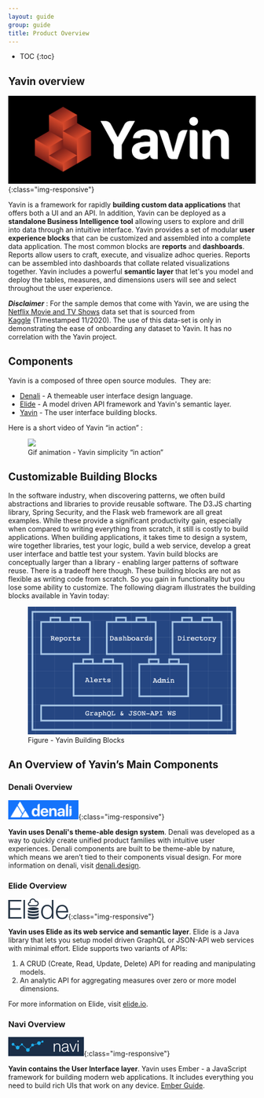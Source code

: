 ```yaml
---
layout: guide
group: guide
title: Product Overview
---
```


* TOC
{:toc}

## Yavin overview
![Yavin Logo](/assets/images/Yavin_logo.png){:class="img-responsive"}

Yavin is a framework for rapidly **building custom data applications** that offers both a UI and an API. In addition, Yavin can be deployed as a **standalone Business Intelligence tool** allowing users to explore and drill into data through an intuitive interface.  Yavin provides a set of modular **user experience blocks** that can be customized and assembled into a complete data application.  The most common blocks are **reports** and **dashboards**.  Reports allow users to craft, execute, and visualize adhoc queries.  Reports can be assembled into dashboards that collate related visualizations together.  Yavin includes a powerful **semantic layer** that let's you model and deploy the tables, measures, and dimensions users will see and select throughout the user experience.

***Disclaimer*** : For the sample demos that come with Yavin, we are using the [Netflix Movie and TV Shows](https://www.kaggle.com/shivamb/netflix-shows) data set that is sourced from [Kaggle](https://www.kaggle.com) (Timestamped 11/2020). The use of this data-set is only in demonstrating the ease of onboarding any dataset to Yavin. It has no correlation with the Yavin project.

## Components

Yavin is a composed of three open source modules.  They are:
- [Denali](https://denali.design/) - A themeable user interface design language.
- [Elide](https://elide.io) - A model driven API framework and Yavin's semantic layer.
- [Yavin](https://github.io/yahoo/navi) - The user interface building blocks.

Here is a short video of Yavin “in action” :

<figure><img src="assets/images/Get_to_know_yavin.gif"/>
    <figcaption>Gif animation - Yavin simplicity “in action”</figcaption>
</figure>

## Customizable Building Blocks
In the software industry, when discovering patterns, we often build abstractions and libraries to provide reusable software. The D3.JS charting library, Spring Security, and the Flask web framework are all great examples. While these provide a significant productivity gain, especially when compared to writing everything from scratch, it still is costly to build applications. When building applications, it takes time to design a system, wire together libraries, test your logic, build a web service, develop a great user interface and battle test your system.  Yavin build blocks are conceptually larger than a library - enabling larger patterns of software reuse. There is a tradeoff here though.  These building blocks are not as flexible as writing code from scratch. So you gain in functionality but you lose some ability to customize. The following diagram illustrates the building blocks available in Yavin today:

<figure><img src="assets/images/Duplos_img.png"/>
    <figcaption>Figure - Yavin Building Blocks</figcaption>
</figure>

## An Overview of Yavin’s Main Components

### Denali Overview
![Denali Logo](/assets/images/Denali_logo.png){:class="img-responsive"}

**Yavin uses Denali's theme-able design system**. Denali was developed as a way to quickly create unified product families with intuitive user experiences. Denali components are built to be theme-able by nature, which means we aren’t tied to their components visual design. For more information on denali, visit [denali.design](https://denali.design).

### Elide Overview
![Elide Logo](/assets/images/Elide_logo.png){:class="img-responsive"}

**Yavin uses Elide as its web service and semantic layer**. Elide is a Java library that lets you setup model driven GraphQL or JSON-API web services with minimal effort. Elide supports two variants of APIs:
1.  A CRUD (Create, Read, Update, Delete) API for reading and manipulating models.
1.  An analytic API for aggregating measures over zero or more model dimensions.

For more information on Elide, visit [elide.io](https://elide.io).

### Navi Overview
![Navi logo](/assets/images/Navi_logo.png){:class="img-responsive"}

**Yavin contains the User Interface layer**.  Yavin uses Ember - a JavaScript framework for building modern web applications. It includes everything you need to build rich UIs that work on any device. [Ember Guide](https://guides.emberjs.com).
